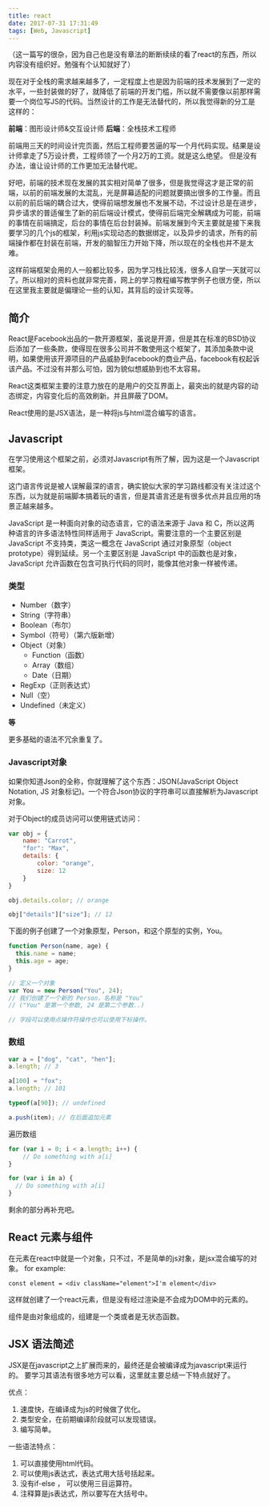 ```yaml
---
title: react
date: 2017-07-31 17:31:49
tags: [Web, Javascript]
---
```


（这一篇写的很杂，因为自己也是没有章法的断断续续的看了react的东西，所以内容没有组织好。勉强有个认知就好了）

现在对于全栈的需求越来越多了，一定程度上也是因为前端的技术发展到了一定的水平，一些封装做的好了，就降低了前端的开发门槛，所以就不需要像以前那样需要一个岗位写JS的代码。当然设计的工作是无法替代的，所以我觉得新的分工是这样的：

**前端**：图形设计师&交互设计师
**后端**：全栈技术工程师

前端用三天的时间设计完页面，然后工程师要苦逼的写一个月代码实现。结果是设计师拿走了5万设计费，工程师领了一个月2万的工资。就是这么绝望。
但是没有办法，谁让设计师的工作更加无法替代呢。

好吧，前端的技术现在发展的其实相对简单了很多，但是我觉得这才是正常的前端，以前的前端发展的太混乱，光是屏幕适配的问题就要搞出很多的工作量。而且以前的前后端的耦合过大，使得前端想发展也不发展不动，不过设计总是在进步，异步请求的普适催生了新的前后端设计模式，使得前后端完全解耦成为可能，前端的事情在前端搞定，后台的事情在后台封装掉。前端发展到今天主要就是接下来我要学习的几个js的框架，利用js实现动态的数据绑定，以及异步的请求，所有的前端操作都在封装在前端，开发的脑智压力开始下降，所以现在的全栈也并不是太难。

这样前端框架会用的人一般都比较多，因为学习栈比较浅，很多人自学一天就可以了。所以相对的资料也就非常完善，网上的学习教程编写教学例子也很方便，所以在这里我主要就是偏理论一些的认知，其背后的设计实现等。

## 简介

React是Facebook出品的一款开源框架，虽说是开源，但是其在标准的BSD协议后添加了一些条款，使得现在很多公司并不敢使用这个框架了，其添加条款中说明，如果使用该开源项目的产品威胁到facebook的商业产品，facebook有权起诉该产品。不过没有并那么可怕，因为貌似想威胁到也不太容易。

React这类框架主要的注意力放在的是用户的交互界面上，最突出的就是内容的动态绑定，内容变化后的高效刷新。并且屏蔽了DOM。

React使用的是JSX语法，是一种将js与html混合编写的语言。

## Javascript

在学习使用这个框架之前，必须对Javascript有所了解，因为这是一个Javascript框架。

这门语言传说是被人误解最深的语言，确实貌似大家的学习路线都没有关注过这个东西，以为就是前端脚本搞着玩的语言，但是其语言还是有很多优点并且应用的场景正越来越多。

JavaScript 是一种面向对象的动态语言，它的语法来源于 Java 和 C，所以这两种语言的许多语法特性同样适用于 JavaScript。需要注意的一个主要区别是 JavaScript 不支持类，类这一概念在 JavaScript 通过对象原型（object prototype）得到延续。另一个主要区别是 JavaScript 中的函数也是对象，JavaScript 允许函数在包含可执行代码的同时，能像其他对象一样被传递。

### 类型

- Number（数字）
- String（字符串）
- Boolean（布尔）
- Symbol（符号）（第六版新增）
- Object（对象）
    - Function（函数）
    - Array（数组）
    - Date（日期）
- RegExp（正则表达式）
- Null（空）
- Undefined（未定义）

**等**

更多基础的语法不冗余重复了。

### Javascript对象

如果你知道Json的全称，你就理解了这个东西：JSON(JavaScript Object Notation, JS 对象标记)。一个符合Json协议的字符串可以直接解析为Javascript对象。

对于Object的成员访问可以使用链式访问：

```javascript
var obj = {
    name: "Carrot",
    "for": "Max",
    details: {
        color: "orange",
        size: 12
    }
}

obj.details.color; // orange

obj["details"]["size"]; // 12
```
下面的例子创建了一个对象原型，Person，和这个原型的实例，You。
```javascript
function Person(name, age) {
  this.name = name;
  this.age = age;
}

// 定义一个对象
var You = new Person("You", 24); 
// 我们创建了一个新的 Person，名称是 "You" 
// ("You" 是第一个参数, 24 是第二个参数..)

// 字段可以使用点操作符操作也可以使用下标操作。
```

### 数组
```javascript
var a = ["dog", "cat", "hen"];
a.length; // 3

a[100] = "fox";
a.length; // 101

typeof(a[90]); // undefined

a.push(item); // 在后面追加元素
```
遍历数组
```javascript
for (var i = 0; i < a.length; i++) {
    // Do something with a[i]
}

for (var i in a) {
  // Do something with a[i]
}
```

剩余的部分再补充吧。

## React 元素与组件

在元素在react中就是一个对象，只不过，不是简单的js对象，是jsx混合编写的对象。
for example:
```
const element = <div className="element">I'm element</div>
```
这样就创建了一个react元素，但是没有经过渲染是不会成为DOM中的元素的。

组件是由对象组成的，组建是一个类或者是无状态函数。

## JSX 语法简述

JSX是在javascript之上扩展而来的，最终还是会被编译成为javascript来运行的。
要学习其语法有很多地方可以看，这里就主要总结一下特点就好了。

优点：
1. 速度快，在编译成为js的时候做了优化。
2. 类型安全，在前期编译阶段就可以发现错误。
3. 编写简单。

一些语法特点：

1. 可以直接使用html代码。
2. 可以使用js表达式，表达式用大括号括起来。
3. 没有if-else ， 可以使用三目运算符。
4. 注释算是js表达式，所以要写在大括号中。


